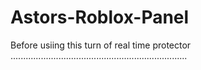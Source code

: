 # Astors-Roblox-Panel
Before usiing this turn of real time protector
......................................................................
